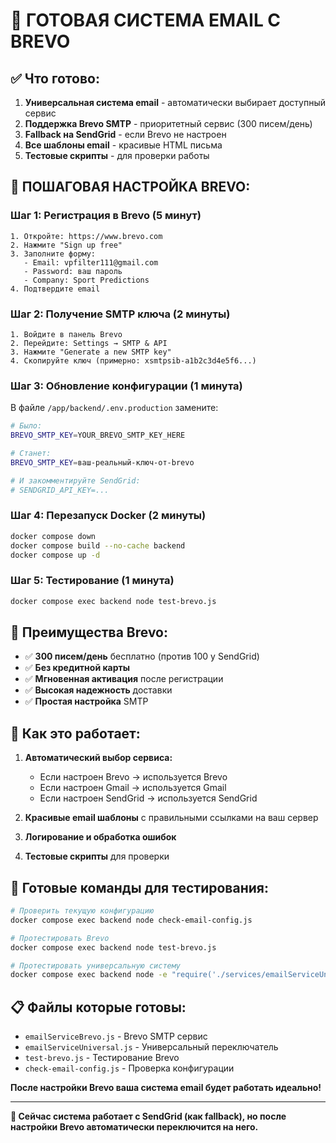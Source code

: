 # 🚀 ГОТОВАЯ СИСТЕМА EMAIL С BREVO

## ✅ Что готово:

1. **Универсальная система email** - автоматически выбирает доступный сервис
2. **Поддержка Brevo SMTP** - приоритетный сервис (300 писем/день)
3. **Fallback на SendGrid** - если Brevo не настроен
4. **Все шаблоны email** - красивые HTML письма
5. **Тестовые скрипты** - для проверки работы

## 🔧 ПОШАГОВАЯ НАСТРОЙКА BREVO:

### Шаг 1: Регистрация в Brevo (5 минут)
```
1. Откройте: https://www.brevo.com
2. Нажмите "Sign up free"
3. Заполните форму:
   - Email: vpfilter111@gmail.com
   - Password: ваш пароль
   - Company: Sport Predictions
4. Подтвердите email
```

### Шаг 2: Получение SMTP ключа (2 минуты)
```
1. Войдите в панель Brevo
2. Перейдите: Settings → SMTP & API
3. Нажмите "Generate a new SMTP key"
4. Скопируйте ключ (примерно: xsmtpsib-a1b2c3d4e5f6...)
```

### Шаг 3: Обновление конфигурации (1 минута)
В файле `/app/backend/.env.production` замените:
```bash
# Было:
BREVO_SMTP_KEY=YOUR_BREVO_SMTP_KEY_HERE

# Станет:
BREVO_SMTP_KEY=ваш-реальный-ключ-от-brevo

# И закомментируйте SendGrid:
# SENDGRID_API_KEY=...
```

### Шаг 4: Перезапуск Docker (2 минуты)
```bash
docker compose down
docker compose build --no-cache backend
docker compose up -d
```

### Шаг 5: Тестирование (1 минута)
```bash
docker compose exec backend node test-brevo.js
```

## 🎯 Преимущества Brevo:

- ✅ **300 писем/день** бесплатно (против 100 у SendGrid)
- ✅ **Без кредитной карты** 
- ✅ **Мгновенная активация** после регистрации
- ✅ **Высокая надежность** доставки
- ✅ **Простая настройка** SMTP

## 📧 Как это работает:

1. **Автоматический выбор сервиса:**
   - Если настроен Brevo → используется Brevo
   - Если настроен Gmail → используется Gmail  
   - Если настроен SendGrid → используется SendGrid

2. **Красивые email шаблоны** с правильными ссылками на ваш сервер
3. **Логирование и обработка ошибок**
4. **Тестовые скрипты** для проверки

## 🧪 Готовые команды для тестирования:

```bash
# Проверить текущую конфигурацию
docker compose exec backend node check-email-config.js

# Протестировать Brevo
docker compose exec backend node test-brevo.js

# Протестировать универсальную систему
docker compose exec backend node -e "require('./services/emailServiceUniversal').testEmailService()"
```

## 📋 Файлы которые готовы:

- `emailServiceBrevo.js` - Brevo SMTP сервис
- `emailServiceUniversal.js` - Универсальный переключатель
- `test-brevo.js` - Тестирование Brevo
- `check-email-config.js` - Проверка конфигурации

**После настройки Brevo ваша система email будет работать идеально!**

---

**💬 Сейчас система работает с SendGrid (как fallback), но после настройки Brevo автоматически переключится на него.**